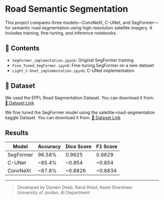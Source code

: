 # Road Semantic Segmentation

This project compares three models—ConvNeXt, C-UNet, and SegFormer—for semantic road segmentation using high-resolution satellite imagery. It includes training, fine-tuning, and inference notebooks.

## 📁 Contents

- `SegFormer_implmentation.ipynb`: Original SegFormer training
- `Fine_Tuned_SegFormer.ipynb`: Fine-tuning SegFormer on a new dataset
- `Light_C-Unet_implementation.ipynb`: C-UNet implementation


## 📂 Dataset

We used the EPFL Road Segmentation Dataset. You can download it from:  
[📎 Dataset Link]([https://drive.google.com/YOUR_LINK_HERE](https://www.kaggle.com/datasets/timothlaborie/roadsegmentation-boston-losangeles?select=images))

We fine tuned the SegFormer model using the satellite-road-segmentation kaggle Dataset. You can download it from:
[📎 Dataset Link]([https://drive.google.com/YOUR_LINK_HERE](https://www.kaggle.com/datasets/timothlaborie/roadsegmentation-boston-losangeles?select=images))

## Results

| Model     | Accuracy | Dice Score | F1 Score |
| --------- | -------- | ---------- | -------- |
| SegFormer | 96.58%   | 0.9625     | 0.9629   |
| C-UNet    | \~85.4%  | \~0.854    | \~0.854  |
| ConvNeXt  | \~87.8%  | \~0.8826   | \~0.8834 |


---

> Developed by Dareen Deeb, Rand Ahed, Aseel Sharsheer  
> University of Jordan, AI Department
